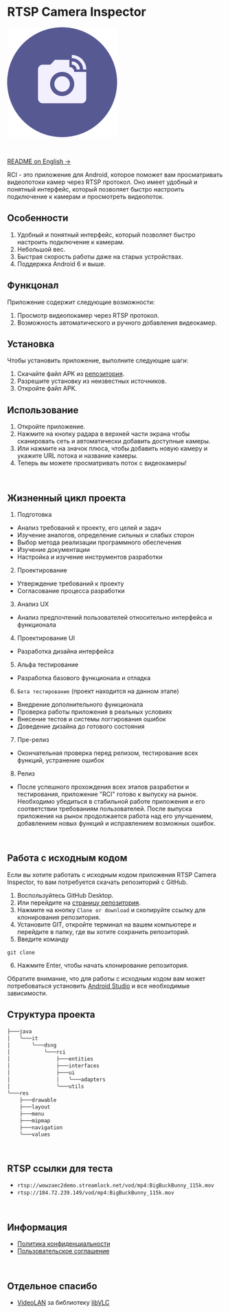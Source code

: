 # RTSP Camera Inspector

![logo](./logo.png)

</br>

[README on English →](./README_en.md)

RCI - это приложение для Android, которое поможет вам просматривать видеопотоки камер через RTSP протокол. Оно имеет удобный и понятный интерфейс, который позволяет быстро настроить подключение к камерам и просмотреть видеопоток.

## Особенности
1. Удобный и понятный интерфейс, который позволяет быстро настроить подключение к камерам.
1. Небольшой вес.
1. Быстрая скорость работы даже на старых устройствах.
1. Поддержка Android 6 и выше.

## Функцонал
Приложение содержит следующие возможности:
1. Просмотр видеопокамер через RTSP протокол.
1. Возможность автоматического и ручного добавления видеокамер.

## Установка
Чтобы установить приложение, выполните следующие шаги:
1. Скачайте файл APK из [репозитория](https://github.com/the8055u/RCI/releases).
1. Разрешите установку из неизвестных источников.
1. Откройте файл APK.

## Использование
1. Откройте приложение.
1. Нажмите на кнопку радара в верхней части экрана чтобы сканировать сеть и автоматически добавить доступные камеры.
1. Или нажмите на значок плюса, чтобы добавить новую камеру и укажите URL потока и название камеры.
1. Теперь вы можете просматривать поток с видеокамеры!

</br>

## Жизненный цикл проекта

1. Подготовка
- Анализ требований к проекту, его целей и задач
- Изучение аналогов, определение сильных и слабых сторон
- Выбор метода реализации программного обеспечения
- Изучение документации
- Настройка и изучение инструментов разработки

2. Проектирование
- Утверждение требований к проекту
- Согласование процесса разработки

3. Анализ UX
-  Анализ предпочтений пользователей относительно интерфейса и функционала 

4. Проектирование UI
- Разработка дизайна интерфейса

5. Альфа тестирование
- Разработка базового функционала и отладка

6. `Бета тестирование` (проект находится на данном этапе)
- Внедрение дополнительного функционала
- Проверка работы приложения в реальных условиях
- Внесение тестов и системы логгирования ошибок
- Доведение дизайна до готового состояния

7. Пре-релиз
-  Окончательная проверка перед релизом, тестирование всех функций, устранение ошибок

8. Релиз
- После успешного прохождения всех этапов разработки и тестирования, приложение "RCI" готово к выпуску на рынок. Необходимо убедиться в стабильной работе приложения и его соответствии требованиям пользователей. После выпуска приложения на рынок продолжается работа над его улучшением, добавлением новых функций и исправлением возможных ошибок.

</br>

## Работа с исходным кодом

Если вы хотите работать с исходным кодом приложения RTSP Camera Inspector, то вам потребуется скачать репозиторий с GitHub.

1. Воспользуйтесь GitHub Desktop.
1. Или перейдите на [страницу репозитория](https://github.com/the8055u/RCI).
1. Нажмите на кнопку `Clone or download` и скопируйте ссылку для клонирования репозитория.
1. Установите GIT, откройте терминал на вашем компьютере и перейдите в папку, где вы хотите сохранить репозиторий.
1. Введите команду

 ``` 
 git clone 
 ``` 
6. Нажмите Enter, чтобы начать клонирование репозитория.

Обратите внимание, что для работы с исходным кодом вам может потребоваться установить [Android Studio](https://developer.android.com/studio) и все необходимые зависимости.

## Структура проекта

```
├───java
│   ╰───it
│       ╰───dsng
│           ╰───rci
│               ├───entities
│               ├───interfaces
│               ├───ui
│               │   ╰───adapters
│               ╰───utils
╰───res
    ├───drawable
    ├───layout
    ├───menu
    ├───mipmap
    ├───navigation   
    ╰───values       
```

</br>

## RTSP ссылки для теста
- `rtsp://wowzaec2demo.streamlock.net/vod/mp4:BigBuckBunny_115k.mov`
- `rtsp://184.72.239.149/vod/mp4:BigBuckBunny_115k.mov`

</br>

## Информация

- [Политика конфиденциальности](./docs/PrivacyPolicy.md)
- [Пользовательское соглашение](./docs/UserAgreement.md)


</br>

## Отдельное спасибо

- [VideoLAN](https://www.videolan.org/) за библиотеку [libVLC](https://www.videolan.org/vlc/libvlc.html)
